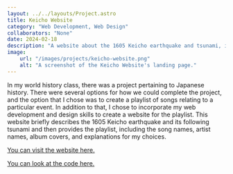 ```yaml
---
layout: ../../layouts/Project.astro
title: Keicho Website
category: "Web Development, Web Design"
collaborators: "None"
date: 2024-02-18
description: "A website about the 1605 Keicho earthquake and tsunami, including a playlist to represent it. It was made for my world history class."
image:
    url: "/images/projects/keicho-website.png"
    alt: "A screenshot of the Keicho Website's landing page."
---
```


In my world history class, there was a project pertaining to Japanese history. There were several options for how we could complete the project, and the option that I chose was to create a playlist of songs relating to a particular event. In addition to that, I chose to incorporate my web development and design skills to create a website for the playlist. This website briefly describes the 1605 Keicho earthquake and its following tsunami and then provides the playlist, including the song names, artist names, album covers, and explanations for my choices.

[You can visit the website here.](https://nguyentylern.github.io/keicho/)

[You can look at the code here.](https://github.com/nguyentylern/keicho)